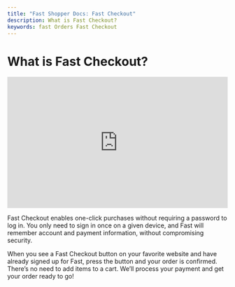 ```yaml
---
title: "Fast Shopper Docs: Fast Checkout"
description: What is Fast Checkout?
keywords: fast Orders Fast Checkout
---
```


# What is Fast Checkout?

<iframe src="https://www.loom.com/embed/53a82e684aca4c6bb0571d79a4e02a03" frameborder="0" webkitallowfullscreen mozallowfullscreen allowfullscreen style="width: 100%; height: 300px;"></iframe>

Fast Checkout enables one-click purchases without requiring a password to log in. You only need to sign in once on a given device, and Fast will remember account and payment information, without compromising security.

When you see a Fast Checkout button on your favorite website and have already signed up for Fast, press the button and your order is confirmed. There’s no need to add items to a cart. We’ll process your payment and get your order ready to go!
